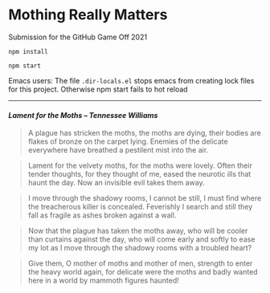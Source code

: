 # Mothing Really Matters

Submission for the GitHub Game Off 2021

```
npm install
```

```
npm start
```

Emacs users: The file `.dir-locals.el` stops emacs from creating lock files for this project. Otherwise npm start fails to hot reload

---

#### _Lament for the Moths – Tennessee Williams_

> A plague has stricken the moths, the moths are dying,
their bodies are flakes of bronze on the carpet lying.
Enemies of the delicate everywhere
have breathed a pestilent mist into the air.

> Lament for the velvety moths, for the moths were lovely.
Often their tender thoughts, for they thought of me,
eased the neurotic ills that haunt the day.
Now an invisible evil takes them away.

> I move through the shadowy rooms, I cannot be still,
I must find where the treacherous killer is concealed.
Feverishly I search and still they fall
as fragile as ashes broken against a wall.

> Now that the plague has taken the moths away,
who will be cooler than curtains against the day,
who will come early and softly to ease my lot
as I move through the shadowy rooms with a troubled heart?

> Give them, O mother of moths and mother of men,
strength to enter the heavy world again,
for delicate were the moths and badly wanted
here in a world by mammoth figures haunted!
